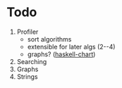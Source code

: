# Todo

1. Profiler
    * sort algorithms
    * extensible for later algs (2--4)
    * graphs? ([haskell-chart](https://github.com/timbod7/haskell-chart))
2. Searching
3. Graphs
4. Strings
